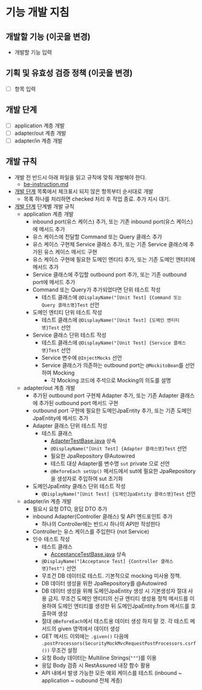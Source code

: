 # 기능 개발 지침

## 개발할 기능 (이곳을 변경)
- 개발할 기능 입력

## 기획 및 유효성 검증 정책 (이곳을 변경)
- [ ] 항목 입력

## 개발 단계
- [ ] application 계층 개발
- [ ] adapter/out 계층 개발
- [ ] adapter/in 계층 개발

## 개발 규칙
- 개발 전 반드시 아래 파일을 읽고 규칙에 맞춰 개발해야 한다.
  - [be-instruction.md](be-instruction.md)
- [개발 단계](#개발-단계) 목록에서 체크표시 되지 않은 항목부터 순서대로 개발
  - 목록 하나를 처리하면 checked 처리 후 작업 종료. 추가 지시 대기.
- [개발 단계](#개발-단계) 단계별 개발 규칙
  - application 계층 개발
    - inbound port(유스 케이스) 추가, 또는 기존 inbound port(유스 케이스)에 메서드 추가
    - 유스 케이스에 전달할 Command 또는 Query 클래스 추가
    - 유스 케이스 구현체 Service 클래스 추가, 또는 기존 Service 클래스에 추가된 유스 케이스 메서드 구현
    - 유스 케이스 구현에 필요한 도메인 엔티티 추가, 또는 기존 도메인 엔티티에 메서드 추가
    - Service 클래스에 주입할 outbound port 추가, 또는 기존 outbound port에 메서드 추가
    - Command 또는 Query가 추가되었다면 단위 테스트 작성
      - 테스트 클래스에 `@DisplayName("[Unit Test] {Command 또는 Query 클래스명}Test` 선언
    - 도메인 엔티티 단위 테스트 작성
      - 테스트 클래스에 `@DisplayName("[Unit Test] {도메인 엔티티 명}Test` 선언
    - Service 클래스 단위 테스트 작성
      - 테스트 클래스에 `@DisplayName("[Unit Test] {Service 클래스명}Test` 선언
      - Service 변수에 `@InjectMocks` 선언
      - Service 클래스가 의존하는 outbound port는 `@MockitoBean`를 선언하여 Mocking
        - 각 Mocking 코드에 주석으로 Mocking의 의도를 설명
  - adapter/out 계층 개발
    - 추가된 outbound port 구현체 Adapter 추가, 또는 기존 Adapter 클래스에 추가된 outbound port 메서드 구현
    - outbound port 구현에 필요한 도메인JpaEntity 추가, 또는 기존 도메인JpaEntity에 메서드 추가
    - Adapter 클래스 단위 테스트 작성
      - 테스트 클래스
        - [AdapterTestBase.java](src/test/java/io/jhchoe/familytree/helper/AdapterTestBase.java) 상속
        - `@DisplayName("[Unit Test] {Adapter 클래스명}Test` 선언
        - 필요한 JpaRepository @Autowired
        - 테스트 대상 Adapter를 변수명 `sut` private 으로 선언
        - `@BeforeEach setUp()` 메서드에서 sut에 필요한 JpaRepository을 생성자로 주입하여 sut 초기화
    - 도메인JpaEntity 클래스 단위 테스트 작성
      - `@DisplayName("[Unit Test] {도메인JpaEntity 클래스명}Test` 선언
  - adapter/in 계층 개발
    - 필요시 요청 DTO, 응답 DTO 추가
    - inbound Adapter(Controller 클래스) 및 API 엔드포인트 추가
      - 하나의 Controller에는 반드시 하나의 API만 작성한다
    - Controller는 유스 케이스를 주입한다 (not Service)
    - 인수 테스트 작성
      - 테스트 클래스
        - [AcceptanceTestBase.java](src/test/java/io/jhchoe/familytree/docs/AcceptanceTestBase.java) 상속
      - `@DisplayName("[Acceptance Test] {Controller 클래스명}Test")` 선언
      - 무조건 DB 데이터로 테스트. 기본적으로 mocking 미사용 정책.
      - DB 데이터 생성을 위한 JpaRepository를 @Autowired
      - DB 데이터 생성을 위해 도메인JpaEntity 생성 시 기본생성자 절대 사용 금지. 무조건 도메인 엔티티의 신규 엔티티 생성용 정적 메서드를 이용하여 도메인 엔티티를 생성한 뒤 도메인JpaEntity.from 메서드를 호출하여 생성
      - 절대 `@BeforeEach`에서 테스트용 데이터 생성 하지 말 것. 각 테스트 메서드의 given 영역에서 데이터 생성
      - GET 메서드 이외에는 `.given()` 다음에 `.postProcessors(SecurityMockMvcRequestPostProcessors.csrf())` 무조건 설정
      - 요청 Body 데이터는 Multiline Strings(`"""`)를 이용
      - 응답 Body 검증 시 RestAssured 내장 함수 활용
      - API 내에서 발생 가능한 모든 예외 케이스를 테스트 (inbound ~ application ~ oubound 전체 계층)
